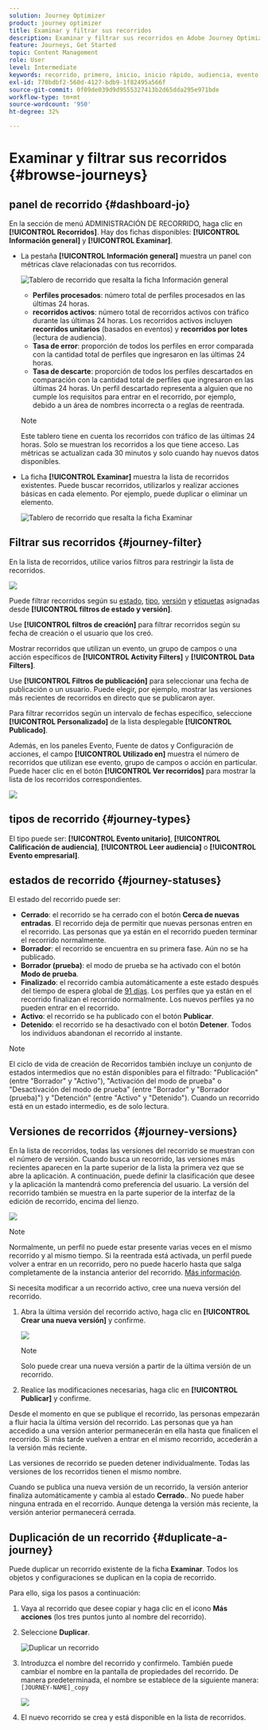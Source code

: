 ```yaml
---
solution: Journey Optimizer
product: journey optimizer
title: Examinar y filtrar sus recorridos
description: Examinar y filtrar sus recorridos en Adobe Journey Optimizer
feature: Journeys, Get Started
topic: Content Management
role: User
level: Intermediate
keywords: recorrido, primero, inicio, inicio rápido, audiencia, evento, acción
exl-id: 770bdbf2-560d-4127-bdb9-1f82495a566f
source-git-commit: 0f09de039d9d9555327413b2d65dda295e971bde
workflow-type: tm+mt
source-wordcount: '950'
ht-degree: 32%

---
```


# Examinar y filtrar sus recorridos {#browse-journeys}

## panel de recorrido {#dashboard-jo}

En la sección de menú ADMINISTRACIÓN DE RECORRIDO, haga clic en **[!UICONTROL Recorridos]**. Hay dos fichas disponibles: **[!UICONTROL Información general]** y **[!UICONTROL Examinar]**.


* La pestaña **[!UICONTROL Información general]** muestra un panel con métricas clave relacionadas con tus recorridos.

  ![Tablero de recorrido que resalta la ficha Información general](assets/journeys-dashboard.png)

   * **Perfiles procesados**: número total de perfiles procesados en las últimas 24 horas.
   * **recorridos activos**: número total de recorridos activos con tráfico durante las últimas 24 horas. Los recorridos activos incluyen **recorridos unitarios** (basados en eventos) y **recorridos por lotes** (lectura de audiencia).
   * **Tasa de error**: proporción de todos los perfiles en error comparada con la cantidad total de perfiles que ingresaron en las últimas 24 horas.
   * **Tasa de descarte**: proporción de todos los perfiles descartados en comparación con la cantidad total de perfiles que ingresaron en las últimas 24 horas. Un perfil descartado representa a alguien que no cumple los requisitos para entrar en el recorrido, por ejemplo, debido a un área de nombres incorrecta o a reglas de reentrada.

  >[!NOTE]
  >
  >Este tablero tiene en cuenta los recorridos con tráfico de las últimas 24 horas. Solo se muestran los recorridos a los que tiene acceso. Las métricas se actualizan cada 30 minutos y solo cuando hay nuevos datos disponibles.


* La ficha **[!UICONTROL Examinar]** muestra la lista de recorridos existentes. Puede buscar recorridos, utilizarlos y realizar acciones básicas en cada elemento. Por ejemplo, puede duplicar o eliminar un elemento.

  ![Tablero de recorrido que resalta la ficha Examinar](assets/journeys-browse.png)

## Filtrar sus recorridos {#journey-filter}

En la lista de recorridos, utilice varios filtros para restringir la lista de recorridos.

![](assets/filter-journeys.png)

Puede filtrar recorridos según su [estado](#journey-statuses), [tipo](#journey-types), [versión](#journey-versions) y [etiquetas](../start/search-filter-categorize.md#tags) asignadas desde **[!UICONTROL filtros de estado y versión]**.

Use **[!UICONTROL filtros de creación]** para filtrar recorridos según su fecha de creación o el usuario que los creó.

Mostrar recorridos que utilizan un evento, un grupo de campos o una acción específicos de **[!UICONTROL Activity Filters]** y **[!UICONTROL Data Filters]**.

Use **[!UICONTROL Filtros de publicación]** para seleccionar una fecha de publicación o un usuario. Puede elegir, por ejemplo, mostrar las versiones más recientes de recorridos en directo que se publicaron ayer.

Para filtrar recorridos según un intervalo de fechas específico, seleccione **[!UICONTROL Personalizado]** de la lista desplegable **[!UICONTROL Publicado]**.

Además, en los paneles Evento, Fuente de datos y Configuración de acciones, el campo **[!UICONTROL Utilizado en]** muestra el número de recorridos que utilizan ese evento, grupo de campos o acción en particular. Puede hacer clic en el botón **[!UICONTROL Ver recorridos]** para mostrar la lista de los recorridos correspondientes.

![](assets/journey3bis.png)


## tipos de recorrido {#journey-types}

El tipo puede ser: **[!UICONTROL Evento unitario]**, **[!UICONTROL Calificación de audiencia]**, **[!UICONTROL Leer audiencia]** o **[!UICONTROL Evento empresarial]**.

## estados de recorrido {#journey-statuses}

El estado del recorrido puede ser:

* **Cerrado**: el recorrido se ha cerrado con el botón **Cerca de nuevas entradas**. El recorrido deja de permitir que nuevas personas entren en el recorrido. Las personas que ya están en el recorrido pueden terminar el recorrido normalmente.
* **Borrador**: el recorrido se encuentra en su primera fase. Aún no se ha publicado.
* **Borrador (prueba)**: el modo de prueba se ha activado con el botón **Modo de prueba**.
* **Finalizado**: el recorrido cambia automáticamente a este estado después del tiempo de espera global de [91 días](journey-properties.md#global_timeout). Los perfiles que ya están en el recorrido finalizan el recorrido normalmente. Los nuevos perfiles ya no pueden entrar en el recorrido.
* **Activo**: el recorrido se ha publicado con el botón **Publicar**.
* **Detenido**: el recorrido se ha desactivado con el botón **Detener**. Todos los individuos abandonan el recorrido al instante.

>[!NOTE]
>
>El ciclo de vida de creación de Recorridos también incluye un conjunto de estados intermedios que no están disponibles para el filtrado: &quot;Publicación&quot; (entre &quot;Borrador&quot; y &quot;Activo&quot;), &quot;Activación del modo de prueba&quot; o &quot;Desactivación del modo de prueba&quot; (entre &quot;Borrador&quot; y &quot;Borrador (prueba)&quot;) y &quot;Detención&quot; (entre &quot;Activo&quot; y &quot;Detenido&quot;). Cuando un recorrido está en un estado intermedio, es de solo lectura.

## Versiones de recorridos {#journey-versions}

En la lista de recorridos, todas las versiones del recorrido se muestran con el número de versión. Cuando busca un recorrido, las versiones más recientes aparecen en la parte superior de la lista la primera vez que se abre la aplicación. A continuación, puede definir la clasificación que desee y la aplicación la mantendrá como preferencia del usuario. La versión del recorrido también se muestra en la parte superior de la interfaz de la edición de recorrido, encima del lienzo.

![](assets/journeyversions1.png)

>[!NOTE]
>
>Normalmente, un perfil no puede estar presente varias veces en el mismo recorrido y al mismo tiempo. Si la reentrada está activada, un perfil puede volver a entrar en un recorrido, pero no puede hacerlo hasta que salga completamente de la instancia anterior del recorrido. [Más información](end-journey.md).

Si necesita modificar a un recorrido activo, cree una nueva versión del recorrido.

1. Abra la última versión del recorrido activo, haga clic en **[!UICONTROL Crear una nueva versión]** y confirme.

   ![](assets/journeyversions2.png)

   >[!NOTE]
   >
   >Solo puede crear una nueva versión a partir de la última versión de un recorrido.

1. Realice las modificaciones necesarias, haga clic en **[!UICONTROL Publicar]** y confirme.

Desde el momento en que se publique el recorrido, las personas empezarán a fluir hacia la última versión del recorrido. Las personas que ya han accedido a una versión anterior permanecerán en ella hasta que finalicen el recorrido. Si más tarde vuelven a entrar en el mismo recorrido, accederán a la versión más reciente.

Las versiones de recorrido se pueden detener individualmente. Todas las versiones de los recorridos tienen el mismo nombre.

Cuando se publica una nueva versión de un recorrido, la versión anterior finaliza automáticamente y cambia al estado **Cerrado.**. No puede haber ninguna entrada en el recorrido. Aunque detenga la versión más reciente, la versión anterior permanecerá cerrada.



## Duplicación de un recorrido {#duplicate-a-journey}

Puede duplicar un recorrido existente de la ficha **Examinar**. Todos los objetos y configuraciones se duplican en la copia de recorrido.

Para ello, siga los pasos a continuación:

1. Vaya al recorrido que desee copiar y haga clic en el icono **Más acciones** (los tres puntos junto al nombre del recorrido).
1. Seleccione **Duplicar**.

   ![Duplicar un recorrido](assets/duplicate-jo.png)

1. Introduzca el nombre del recorrido y confírmelo. También puede cambiar el nombre en la pantalla de propiedades del recorrido. De manera predeterminada, el nombre se establece de la siguiente manera: `[JOURNEY-NAME]_copy`

   ![](assets/duplicate-jo2.png)

1. El nuevo recorrido se crea y está disponible en la lista de recorridos.
